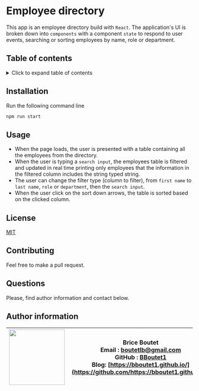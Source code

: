 # Employee directory

This app is an employee directory build with `React`. The application's UI is broken down into `components` with a component `state` to respond to user events, searching or sorting employees by name, role or department.

## Table of contents

<!-- ⛔️ MD-MAGIC-EXAMPLE:START (TOC:collapse=true&collapseText=Click to expand) -->
<details>
<summary>Click to expand table of contents</summary>

* [Installation](#installation)
* [Usage](#usage)
* [Licence](#licence)
* [Contributing](#contributing)
* [Questions](#questions)
* [Author information](#author-information)

</details>
<!-- ⛔️ MD-MAGIC-EXAMPLE:END -->

## Installation

Run the following  command line
```sh
npm run start    
```

## Usage

* When the page loads, the user is presented with a table containing all the employees from the directory. 
* When the user is typing a `search input`, the employees table is filtered and updated in real time printing only employees that the information in the filtered column includes the string typed string. 
* The user can change the filter type (column to filter), from `first name` to `last name`, `role` or `department`, then the `search input`.
* When the user click on the sort down arrows, the table is sorted based on the clicked column.

## License

[MIT](https://choosealicense.com/licenses/mit)

## Contributing

Feel free to make a pull request.

## Questions

Please, find author information and contact below.

## Author information

| <img align="left" width="150" height="auto" margin="10"  src="https://avatars3.githubusercontent.com/u/59809722?v=4"> |  Brice Boutet <br/>  Email : [boutetlb@gmail.com](boutetlb@gmail.com)<br/> GitHub : [BBoutet1](https://github.com/bboutet1)<br> Blog:  [https://bboutet1.github.io/](https://github.com/https://bboutet1.github.io/) |
| -------- | ----------- |

